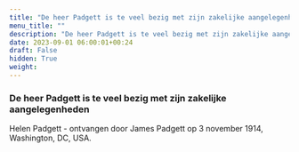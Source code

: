```yaml
---
title: "De heer Padgett is te veel bezig met zijn zakelijke aangelegenheden"
menu_title: ""
description: "De heer Padgett is te veel bezig met zijn zakelijke aangelegenheden"
date: 2023-09-01 06:00:01+00:24
draft: False
hidden: True
weight:
---
```

### De heer Padgett is te veel bezig met zijn zakelijke aangelegenheden

Helen Padgett - ontvangen door James Padgett op 3 november 1914, Washington, DC, USA.
